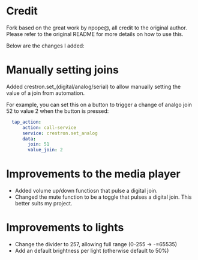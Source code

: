 # Credit

Fork based on the great work by npope@, all credit to the original author. Please refer to the original README for more details on how to use this.

Below are the changes I added:

# Manually setting joins
Added crestron.set_(digital/analog/serial) to allow manually setting the value of a join from automation.

For example, you can set this on a button to trigger a change of analgo join 52 to value 2 when the button is pressed:

```yaml
  tap_action:
      action: call-service
      service: crestron.set_analog
      data:
        join: 51
        value_join: 2
```

# Improvements to the media player
- Added volume up/down functiosn that pulse a digital join.
- Changed the mute function to be a toggle that pulses a digital join. This better suits my project.

# Improvements to lights
- Change the divider to 257, allowing full range (0-255 -> -=65535)
- Add an default brightness per light (otherwise default to 50%)
